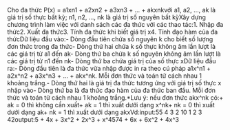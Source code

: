 Cho đa thức P(x) = a1xn1 + a2xn2 + a3xn3 + … + akxnkvới a1, a2, …, ak là giá trị số thực bất kỳ; n1, n2, …, nk là giá trị số nguyên bất kỳXây dựng chương trình làm việc với danh sách các đa thức với các thao tác:1. Nhập đa thức2. Xuất đa thức3. Tính đa thức khi biết giá trị x4. Tính đạo hàm của đa thứcDữ liệu đầu vào:- Dòng đầu tiên chứa số nguyên k cho biết số lượng đơn thức trong đa thức- Dòng thứ hai chứa k số thực không âm lần lượt là các giá trị từ a1 đến ak- Dòng thứ ba chứa k số nguyên không âm lần lượt là các giá trị từ n1 đến nk- Dòng thứ ba chứa giá trị của số thực xDữ liệu đầu ra:- Dòng đầu tiên là đa thức vừa nhập được in ra theo cú pháp a1x^n1 + a2x^n2 + a3x^n3 + ... + akx^nk. Mỗi đơn thức và toán tử cách nhau 1 khoảng trắng.- Dòng thứ hai là giá trị đa thức tương ứng với giá trị số thực x nhập vào- Dòng thứ ba là đa thức đạo hàm của đa thức ban đầu. Mỗi đơn thức và toán tử cách nhau 1 khoảng trắng.\*Lưu ý: nếu đơn thức akx^nk có:+ ak = 0 thì không cần xuất+ ak = 1 thì xuất dưới dạng x^nk+ nk = 0 thì xuất dưới dạng ak+ nk = 1 thì xuất dưới dạng akxVd:input:55 4 3 2 10 1 2 3 42output:5 + 4x + 3x^2 + 2x^3 + x^4574 + 6x + 6x^2 + 4x^3
